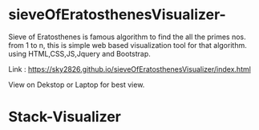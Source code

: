 # sieveOfEratosthenesVisualizer-
Sieve of Eratosthenes is famous algorithm to find the all the primes nos. from 1 to n, this is simple web based visualization tool for that algorithm. using HTML,CSS,JS,Jquery and Bootstrap.

Link : https://sky2826.github.io/sieveOfEratosthenesVisualizer/index.html

View on Dekstop or Laptop for best view.
# Stack-Visualizer
